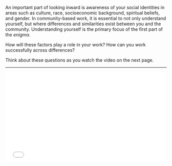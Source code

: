 An important part of looking inward is awareness of your social identities in areas such as culture, race, socioeconomic background, spiritual beliefs, and gender. In community-based work, it is essential to not only understand yourself, but where differences and similarities exist between  you and the community. Understanding yourself is the primary focus of the first part of the _enigma_.

How will these factors play a role in your work? How can you work successfully across differences?

Think about these questions as you watch the video on the next page.

___

<iframe src='//player.vimeo.com/video/90154431?title=0&byline=0&portrait=0&color=ff9933' width='500' height='280' frameborder='0' webkitallowfullscreen mozallowfullscreen allowfullscreen></iframe>
